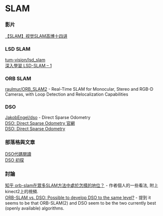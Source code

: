 # SLAM

### 影片
[【SLAM】视觉SLAM高博十四讲](https://www.bilibili.com/video/av19397094/)  

### LSD SLAM
[tum-vision/lsd_slam](https://github.com/tum-vision/lsd_slam)  
[深入學習 LSD-SLAM – 1](https://blog.techbridge.cc/2017/03/18/lsd-slam-1/)  


### ORB SLAM
[raulmur/ORB_SLAM2](https://github.com/raulmur/ORB_SLAM2) - Real-Time SLAM for Monocular, Stereo and RGB-D Cameras, with Loop Detection and Relocalization Capabilities  

### DSO
[JakobEngel/dso](https://github.com/JakobEngel/dso) - Direct Sparse Odometry  
[DSO: Direct Sparse Odometry 官網](https://vision.in.tum.de/research/vslam/dso?redirect=1)  
[DSO: Direct Sparse Odometry](https://www.youtube.com/watch?v=C6-xwSOOdqQ)  

### 部落格與文章
[DSO代碼閱讀](https://x007dwd.github.io/2017/02/28/dso-slam/)  
[DSO 初探](https://blog.csdn.net/heyijia0327/article/details/53173146)  

### 討論
[知乎 orb-slam在眾多SLAM方法中處於怎樣的地位？](https://www.zhihu.com/question/35116055) - 作者個人的一些看法, 附上kinect2上的視頻.  
[ORB-SLAM vs. DSO: Possible to develop DSO to the same level?]() - 提到  it seems to be that ORB-SLAM(2) and DSO seem to be the two currently best (openly available) algorithms.
